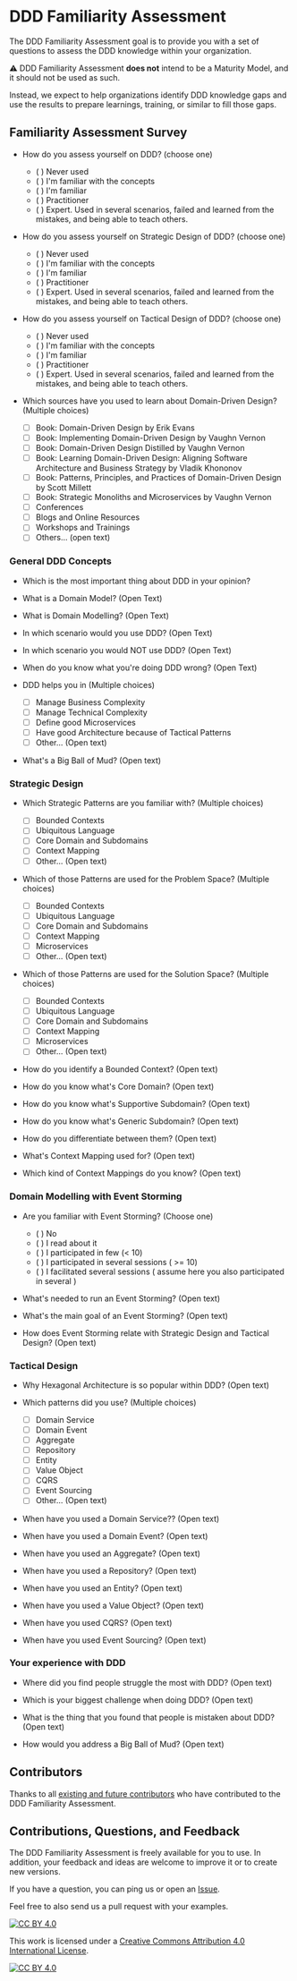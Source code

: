 # DDD Familiarity Assessment

The DDD Familiarity Assessment goal is to provide you with a set of questions to assess the DDD knowledge within your organization.

:warning: DDD Familiarity Assessment __does not__ intend to be a Maturity Model, and it should not be used as such.

Instead, we expect to help organizations identify DDD knowledge gaps and use the results to prepare learnings, training, or similar to fill those gaps.

## Familiarity Assessment Survey

- How do you assess yourself on DDD? (choose one)
  - ( ) Never used
  - ( ) I'm familiar with the concepts
  - ( ) I'm familiar
  - ( ) Practitioner
  - ( ) Expert. Used in several scenarios, failed and learned from the mistakes, and being able to teach others.

- How do you assess yourself on Strategic Design of DDD? (choose one)
  - ( ) Never used
  - ( ) I'm familiar with the concepts
  - ( ) I'm familiar
  - ( ) Practitioner
  - ( ) Expert. Used in several scenarios, failed and learned from the mistakes, and being able to teach others.

- How do you assess yourself on Tactical Design of DDD? (choose one)
  - ( ) Never used
  - ( ) I'm familiar with the concepts
  - ( ) I'm familiar
  - ( ) Practitioner
  - ( ) Expert. Used in several scenarios, failed and learned from the mistakes, and being able to teach others.

- Which sources have you used to learn about Domain-Driven Design? (Multiple choices)
  - [ ] Book: Domain-Driven Design by Erik Evans
  - [ ] Book: Implementing Domain-Driven Design by Vaughn Vernon
  - [ ] Book: Domain-Driven Design Distilled by Vaughn Vernon
  - [ ] Book: Learning Domain-Driven Design: Aligning Software Architecture and Business Strategy by Vladik Khononov
  - [ ] Book: Patterns, Principles, and Practices of Domain-Driven Design by Scott Millett
  - [ ] Book: Strategic Monoliths and Microservices by Vaughn Vernon
  - [ ] Conferences
  - [ ] Blogs and Online Resources
  - [ ] Workshops and Trainings
  - [ ] Others... (open text)

### General DDD Concepts

- Which is the most important thing about DDD in your opinion?

- What is a Domain Model? (Open Text)

- What is Domain Modelling? (Open Text)

- In which scenario would you use DDD? (Open Text)

- In which scenario you would NOT use DDD? (Open Text)

- When do you know what you're doing DDD wrong? (Open Text)

- DDD helps you in (Multiple choices)
  - [ ] Manage Business Complexity
  - [ ] Manage Technical Complexity
  - [ ] Define good Microservices
  - [ ] Have good Architecture because of Tactical Patterns
  - [ ] Other... (Open text)

- What's a Big Ball of Mud? (Open text)

### Strategic Design

- Which Strategic Patterns are you familiar with? (Multiple choices)
  - [ ] Bounded Contexts
  - [ ] Ubiquitous Language
  - [ ] Core Domain and Subdomains
  - [ ] Context Mapping
  - [ ] Other... (Open text)

- Which of those Patterns are used for the Problem Space? (Multiple choices)
  - [ ] Bounded Contexts
  - [ ] Ubiquitous Language
  - [ ] Core Domain and Subdomains
  - [ ] Context Mapping
  - [ ] Microservices
  - [ ] Other... (Open text)

- Which of those Patterns are used for the Solution Space? (Multiple choices)
  - [ ] Bounded Contexts
  - [ ] Ubiquitous Language
  - [ ] Core Domain and Subdomains
  - [ ] Context Mapping
  - [ ] Microservices
  - [ ] Other... (Open text)

- How do you identify a Bounded Context? (Open text)

- How do you know what's Core Domain? (Open text)

- How do you know what's Supportive Subdomain? (Open text)

- How do you know what's Generic Subdomain? (Open text)

- How do you differentiate between them? (Open text)

- What's Context Mapping used for? (Open text)

- Which kind of Context Mappings do you know? (Open text)

### Domain Modelling with Event Storming

- Are you familiar with Event Storming? (Choose one)
  - ( ) No 
  - ( ) I read about it
  - ( ) I participated in few (< 10)
  - ( ) I participated in several sessions ( >= 10)
  - ( ) I facilitated several sessions ( assume here you also participated in several )

- What's needed to run an Event Storming? (Open text)

- What's the main goal of an Event Storming? (Open text)

- How does Event Storming relate with Strategic Design and Tactical Design? (Open text)

### Tactical Design

- Why Hexagonal Architecture is so popular within DDD? (Open text)

- Which patterns did you use? (Multiple choices)
  - [ ] Domain Service
  - [ ] Domain Event
  - [ ] Aggregate
  - [ ] Repository
  - [ ] Entity
  - [ ] Value Object
  - [ ] CQRS
  - [ ] Event Sourcing
  - [ ] Other... (Open text)

- When have you used a Domain Service?? (Open text)

- When have you used a Domain Event? (Open text)

- When have you used an Aggregate? (Open text)

- When have you used a Repository? (Open text)

- When have you used an Entity? (Open text)

- When have you used a Value Object? (Open text)

- When have you used CQRS? (Open text)

- When have you used Event Sourcing? (Open text)
### Your experience with DDD

- Where did you find people struggle the most with DDD? (Open text)

- Which is your biggest challenge when doing DDD? (Open text)

- What is the thing that you found that people is mistaken about DDD? (Open text)

- How would you address a Big Ball of Mud? (Open text)

## Contributors

Thanks to all [existing and future contributors](https://github.com/ddd-crew/ddd-familiarity-assessment/graphs/contributors) who have contributed to the DDD Familiarity Assessment.

## Contributions, Questions, and Feedback

The DDD Familiarity Assessment is freely available for you to use. In addition, your feedback and ideas are welcome to improve it or to create new versions.

If you have a question, you can ping us or open an [Issue](https://github.com/ddd-crew/ddd-familiarity-assessment/issues/new/choose).

Feel free to also send us a pull request with your examples.

[![CC BY 4.0][cc-by-shield]][cc-by]

This work is licensed under a [Creative Commons Attribution 4.0 International
License][cc-by].

[![CC BY 4.0][cc-by-image]][cc-by]

[cc-by]: http://creativecommons.org/licenses/by/4.0/
[cc-by-image]: https://i.creativecommons.org/l/by/4.0/88x31.png
[cc-by-shield]: https://img.shields.io/badge/License-CC%20BY%204.0-lightgrey.svg
